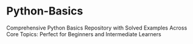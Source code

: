 # Python-Basics
Comprehensive Python Basics Repository with Solved Examples Across Core Topics: Perfect for Beginners and Intermediate Learners
